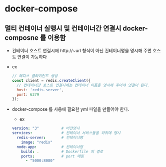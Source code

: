# docker-compose

## 멀티 컨테이너 실행시 및 컨테이너간 연결시 docker-composne 를 이용함

- 컨테이너 호스트 연결시에 http://~url 형식이 아닌 컨테이너명을 명시해 주면 호스트 연결이 가능하다
- ex

  ```js
  // 레디스 클라이언트 생성
  const client = redis.createClient({
    // 컨테이너간 호스트 연결시에는 컨테이너 이름을 명시해 주어야 연결이 된다.
    host: 'redis-server',
    port: 6379
  });
  ```

- docker-compose 를 사용에 필요한 yml 파일을 만들어야 한다.
  - ex

  ```yml
  version: "3"          # 버전명시
  services:             # 컨테이너 서비스들을 하위에 명시
    redis-server:       # 컨테이너명
      image: "redis"
    node-app:           # 컨테이너명
      build: .          # Dockerfile 의 경로
      ports:            # port 매핑
        - "5000:8080"
  ```